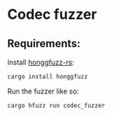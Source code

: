 # Codec fuzzer
## Requirements: 
Install [honggfuzz-rs](https://github.com/rust-fuzz/honggfuzz-rs):
```
cargo install honggfuzz
```
Run the fuzzer like so:
```
cargo hfuzz run codec_fuzzer
```



